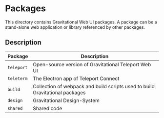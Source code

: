# Packages

This directory contains Gravitational Web UI packages. A package can be
a stand-alone web application or library referenced by other packages.

## Description

| Package    | Description                                                                  |
| ---------- | ---------------------------------------------------------------------------- |
| `teleport` | Open-source version of Gravitational Teleport Web UI                         |
| `teleterm` | The Electron app of Teleport Connect                                         |
| `build`    | Collection of webpack and build scripts used to build Gravitational packages |
| `design`   | Gravitational Design-System                                                  |
| `shared`   | Shared code                                                                  |
